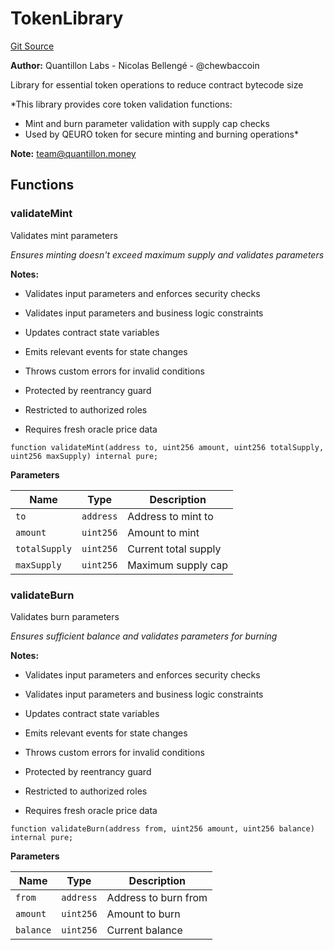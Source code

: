 # TokenLibrary
[Git Source](https://github.com/Quantillon-Labs/smart-contracts/quantillon-protocol/blob/d29e599f54c502dc53514fc1959eef42e6ef819c/src/libraries/TokenLibrary.sol)

**Author:**
Quantillon Labs - Nicolas Bellengé - @chewbaccoin

Library for essential token operations to reduce contract bytecode size

*This library provides core token validation functions:
- Mint and burn parameter validation with supply cap checks
- Used by QEURO token for secure minting and burning operations*

**Note:**
team@quantillon.money


## Functions
### validateMint

Validates mint parameters

*Ensures minting doesn't exceed maximum supply and validates parameters*

**Notes:**
- Validates input parameters and enforces security checks

- Validates input parameters and business logic constraints

- Updates contract state variables

- Emits relevant events for state changes

- Throws custom errors for invalid conditions

- Protected by reentrancy guard

- Restricted to authorized roles

- Requires fresh oracle price data


```solidity
function validateMint(address to, uint256 amount, uint256 totalSupply, uint256 maxSupply) internal pure;
```
**Parameters**

|Name|Type|Description|
|----|----|-----------|
|`to`|`address`|Address to mint to|
|`amount`|`uint256`|Amount to mint|
|`totalSupply`|`uint256`|Current total supply|
|`maxSupply`|`uint256`|Maximum supply cap|


### validateBurn

Validates burn parameters

*Ensures sufficient balance and validates parameters for burning*

**Notes:**
- Validates input parameters and enforces security checks

- Validates input parameters and business logic constraints

- Updates contract state variables

- Emits relevant events for state changes

- Throws custom errors for invalid conditions

- Protected by reentrancy guard

- Restricted to authorized roles

- Requires fresh oracle price data


```solidity
function validateBurn(address from, uint256 amount, uint256 balance) internal pure;
```
**Parameters**

|Name|Type|Description|
|----|----|-----------|
|`from`|`address`|Address to burn from|
|`amount`|`uint256`|Amount to burn|
|`balance`|`uint256`|Current balance|


